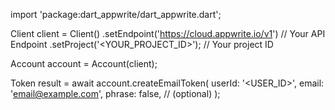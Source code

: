 import 'package:dart_appwrite/dart_appwrite.dart';

Client client = Client()
    .setEndpoint('https://cloud.appwrite.io/v1') // Your API Endpoint
    .setProject('&lt;YOUR_PROJECT_ID&gt;'); // Your project ID

Account account = Account(client);

Token result = await account.createEmailToken(
    userId: '<USER_ID>',
    email: 'email@example.com',
    phrase: false, // (optional)
);
